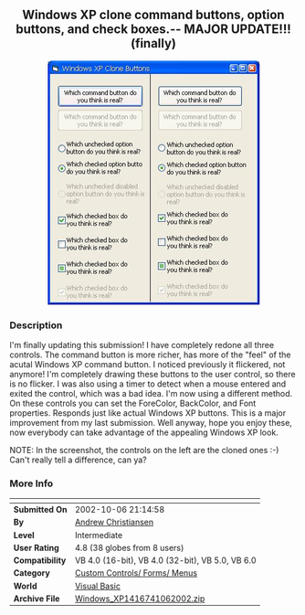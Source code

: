 ﻿<div align="center">

## Windows XP clone command buttons, option buttons, and check boxes\.\-\- MAJOR UPDATE\!\!\! \(finally\)

<img src="PIC20021062222559742.JPG">
</div>

### Description

I'm finally updating this submission! I have completely redone all three controls. The command button is more richer, has more of the "feel" of the acutal Windows XP command button. I noticed previously it flickered, not anymore! I'm completely drawing these buttons to the user control, so there is no flicker. I was also using a timer to detect when a mouse entered and exited the control, which was a bad idea. I'm now using a different method. On these controls you can set the ForeColor, BackColor, and Font properties. Responds just like actual Windows XP buttons. This is a major improvement from my last submission. Well anyway, hope you enjoy these, now everybody can take advantage of the appealing Windows XP look.

NOTE: In the screenshot, the controls on the left are the cloned ones :-) Can't really tell a difference, can ya?
 
### More Info
 


<span>             |<span>
---                |---
**Submitted On**   |2002-10-06 21:14:58
**By**             |[Andrew Christiansen](https://github.com/Planet-Source-Code/PSCIndex/blob/master/ByAuthor/andrew-christiansen.md)
**Level**          |Intermediate
**User Rating**    |4.8 (38 globes from 8 users)
**Compatibility**  |VB 4\.0 \(16\-bit\), VB 4\.0 \(32\-bit\), VB 5\.0, VB 6\.0
**Category**       |[Custom Controls/ Forms/  Menus](https://github.com/Planet-Source-Code/PSCIndex/blob/master/ByCategory/custom-controls-forms-menus__1-4.md)
**World**          |[Visual Basic](https://github.com/Planet-Source-Code/PSCIndex/blob/master/ByWorld/visual-basic.md)
**Archive File**   |[Windows\_XP1416741062002\.zip](https://github.com/Planet-Source-Code/andrew-christiansen-windows-xp-clone-command-buttons-option-buttons-and-check-boxes-major-__1-30397/archive/master.zip)









